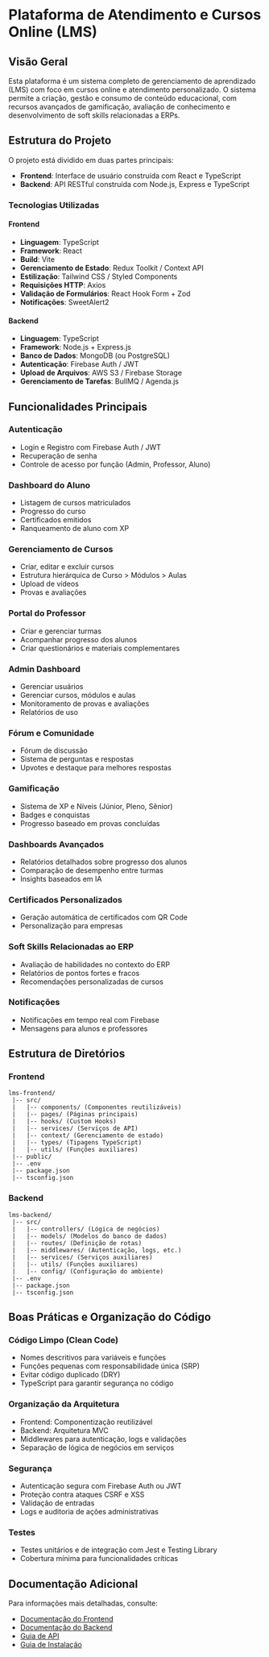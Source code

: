# Plataforma de Atendimento e Cursos Online (LMS)

## Visão Geral

Esta plataforma é um sistema completo de gerenciamento de aprendizado (LMS) com foco em cursos online e atendimento personalizado. O sistema permite a criação, gestão e consumo de conteúdo educacional, com recursos avançados de gamificação, avaliação de conhecimento e desenvolvimento de soft skills relacionadas a ERPs.

## Estrutura do Projeto

O projeto está dividido em duas partes principais:

- **Frontend**: Interface de usuário construída com React e TypeScript
- **Backend**: API RESTful construída com Node.js, Express e TypeScript

### Tecnologias Utilizadas

#### Frontend
- **Linguagem**: TypeScript
- **Framework**: React
- **Build**: Vite
- **Gerenciamento de Estado**: Redux Toolkit / Context API
- **Estilização**: Tailwind CSS / Styled Components
- **Requisições HTTP**: Axios
- **Validação de Formulários**: React Hook Form + Zod
- **Notificações**: SweetAlert2

#### Backend
- **Linguagem**: TypeScript
- **Framework**: Node.js + Express.js
- **Banco de Dados**: MongoDB (ou PostgreSQL)
- **Autenticação**: Firebase Auth / JWT
- **Upload de Arquivos**: AWS S3 / Firebase Storage
- **Gerenciamento de Tarefas**: BullMQ / Agenda.js

## Funcionalidades Principais

### Autenticação
- Login e Registro com Firebase Auth / JWT
- Recuperação de senha
- Controle de acesso por função (Admin, Professor, Aluno)

### Dashboard do Aluno
- Listagem de cursos matriculados
- Progresso do curso
- Certificados emitidos
- Ranqueamento de aluno com XP

### Gerenciamento de Cursos
- Criar, editar e excluir cursos
- Estrutura hierárquica de Curso > Módulos > Aulas
- Upload de vídeos
- Provas e avaliações

### Portal do Professor
- Criar e gerenciar turmas
- Acompanhar progresso dos alunos
- Criar questionários e materiais complementares

### Admin Dashboard
- Gerenciar usuários
- Gerenciar cursos, módulos e aulas
- Monitoramento de provas e avaliações
- Relatórios de uso

### Fórum e Comunidade
- Fórum de discussão
- Sistema de perguntas e respostas
- Upvotes e destaque para melhores respostas

### Gamificação
- Sistema de XP e Níveis (Júnior, Pleno, Sênior)
- Badges e conquistas
- Progresso baseado em provas concluídas

### Dashboards Avançados
- Relatórios detalhados sobre progresso dos alunos
- Comparação de desempenho entre turmas
- Insights baseados em IA

### Certificados Personalizados
- Geração automática de certificados com QR Code
- Personalização para empresas

### Soft Skills Relacionadas ao ERP
- Avaliação de habilidades no contexto do ERP
- Relatórios de pontos fortes e fracos
- Recomendações personalizadas de cursos

### Notificações
- Notificações em tempo real com Firebase
- Mensagens para alunos e professores

## Estrutura de Diretórios

### Frontend
```
lms-frontend/
 |-- src/
 |   |-- components/ (Componentes reutilizáveis)
 |   |-- pages/ (Páginas principais)
 |   |-- hooks/ (Custom Hooks)
 |   |-- services/ (Serviços de API)
 |   |-- context/ (Gerenciamento de estado)
 |   |-- types/ (Tipagens TypeScript)
 |   |-- utils/ (Funções auxiliares)
 |-- public/
 |-- .env
 |-- package.json
 |-- tsconfig.json
```

### Backend
```
lms-backend/
 |-- src/
 |   |-- controllers/ (Lógica de negócios)
 |   |-- models/ (Modelos do banco de dados)
 |   |-- routes/ (Definição de rotas)
 |   |-- middlewares/ (Autenticação, logs, etc.)
 |   |-- services/ (Serviços auxiliares)
 |   |-- utils/ (Funções auxiliares)
 |   |-- config/ (Configuração do ambiente)
 |-- .env
 |-- package.json
 |-- tsconfig.json
```

## Boas Práticas e Organização do Código

### Código Limpo (Clean Code)
- Nomes descritivos para variáveis e funções
- Funções pequenas com responsabilidade única (SRP)
- Evitar código duplicado (DRY)
- TypeScript para garantir segurança no código

### Organização da Arquitetura
- Frontend: Componentização reutilizável
- Backend: Arquitetura MVC
- Middlewares para autenticação, logs e validações
- Separação de lógica de negócios em serviços

### Segurança
- Autenticação segura com Firebase Auth ou JWT
- Proteção contra ataques CSRF e XSS
- Validação de entradas
- Logs e auditoria de ações administrativas

### Testes
- Testes unitários e de integração com Jest e Testing Library
- Cobertura mínima para funcionalidades críticas

## Documentação Adicional

Para informações mais detalhadas, consulte:

- [Documentação do Frontend](./docs/frontend.md)
- [Documentação do Backend](./docs/backend.md)
- [Guia de API](./docs/api-guide.md)
- [Guia de Instalação](./docs/installation.md)
